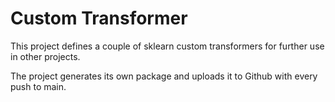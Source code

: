 # Custom Transformer

This project defines a couple of sklearn custom transformers for further use in other projects.

The project generates its own package and uploads it to Github with every push to main.